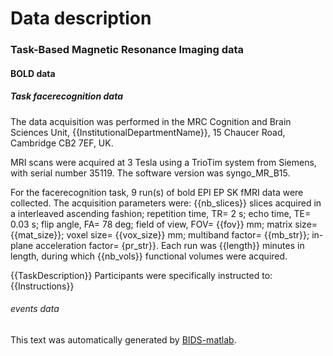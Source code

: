 
# Data description


### Task-Based Magnetic Resonance Imaging data

#### BOLD data

##### Task facerecognition data

The data acquisition was performed in the MRC Cognition and Brain Sciences Unit,
{{InstitutionalDepartmentName}}, 15 Chaucer Road, Cambridge CB2 7EF, UK.

MRI scans were acquired at 3 Tesla using a TrioTim system from Siemens, with serial
number 35119. The software version was syngo_MR_B15.

For the facerecognition task, 9 run(s) of bold EPI EP SK fMRI data were collected.
The acquisition parameters were: {{nb_slices}} slices acquired in a interleaved
ascending fashion; repetition time, TR= 2 s; echo time, TE= 0.03 s; flip angle,
FA= 78 deg; field of view, FOV= {{fov}} mm; matrix size= {{mat_size}}; voxel
size= {{vox_size}} mm; multiband factor= {{mb_str}}; in-plane acceleration factor=
{pr_str}}. Each run was {{length}} minutes in length, during which {{nb_vols}}
functional volumes were acquired.

{{TaskDescription}} Participants were specifically instructed to: {{Instructions}}

###### events data

This text was automatically generated by [BIDS-matlab](https://github.com/bids-standard/bids-matlab).
